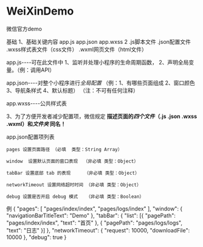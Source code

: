 # WeiXinDemo
微信官方demo 

基础
  1、基础关键内容 app.js app.json app.wxss 
  2 .js脚本文件     .json配置文件   .wxss样式表文件（css文件） .wxml网页文件（html文件）
  
  app.js----可在此文件中   1、监听并处理小程序的生命周期函数， 2、声明全局变量。（例：调用API）
  
  app.json----对整个小程序进行*全局配置*  （例：1、有哪些页面组成 2、窗口颜色 3、导航条样式 4、默认标题） （注：不可有任何注释）
  
  app.wxss----公共样式表
  
  3、为了方便开发者减少配置项，微信规定 **描述页面的*四个文件*（.js .json .wxss .wxml）和*文件夹* 同名！**
  
  
  app.json配置项列表
  
    pages 设置页面路径 （必填  类型：String Array）
    
    window  设置默认页面的窗口表现  （非必填 类型：Object）
    
    tabBar 设置底部 tab 的表现     （非必填 类型：Object）
    
    networkTimeout 设置网络超时时间 （非必填 类型：Object）
    
    debug 设置是否开启 debug 模式   （非必填 类型：Boolean）
  例
  {
    "pages": [
      "pages/index/index",
      "pages/logs/index"
    ],
    "window": {
      "navigationBarTitleText": "Demo"
    },
    "tabBar": {
      "list": [{
        "pagePath": "pages/index/index",
        "text": "首页"
      }, {
        "pagePath": "pages/logs/logs",
        "text": "日志"
      }]
    },
    "networkTimeout": {
      "request": 10000,
      "downloadFile": 10000
    },
    "debug": true
  }